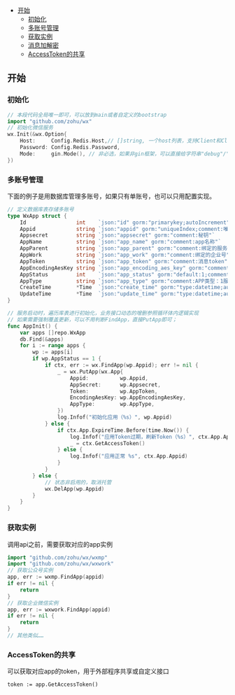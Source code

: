 - [开始](#%E5%BC%80%E5%A7%8B)
    - [初始化](#%E5%88%9D%E5%A7%8B%E5%8C%96)
    - [多账号管理](#%E5%A4%9A%E8%B4%A6%E5%8F%B7%E7%AE%A1%E7%90%86)
    - [获取实例](#%E8%8E%B7%E5%8F%96%E5%AE%9E%E4%BE%8B)
    - [消息加解密](#%E6%B6%88%E6%81%AF%E5%8A%A0%E8%A7%A3%E5%AF%86)
    - [AccessToken的共享](#accesstoken%E7%9A%84%E5%85%B1%E4%BA%AB)

## 开始
### 初始化
```go
// 本段代码全局唯一即可，可以放到main或者自定义的bootstrap
import "github.com/zohu/wx"
// 初始化微信服务
wx.Init(&wx.Option{
    Host:     Config.Redis.Host,// []string, 一个host列表，支持Client和Cluster；
    Password: Config.Redis.Password,
    Mode:     gin.Mode(), // 非必选，如果非gin框架，可以直接给字符串"debug"/"prod"
})
```
### 多账号管理
下面的例子是用数据库管理多账号，如果只有单账号，也可以只用配置实现。
```go
// 定义数据库表存储多账号
type WxApp struct {
    Id                int    `json:"id" gorm:"primarykey;autoIncrement"`
    Appid             string `json:"appid" gorm:"uniqueIndex;comment:唯一标识"`
    Appsecret         string `json:"appsecret" gorm:"comment:秘钥"`
    AppName           string `json:"app_name" gorm:"comment:app名称"`
    AppParent         string `json:"app_parent" gorm:"comment:绑定的服务号"`
    AppWork           string `json:"app_work" gorm:"comment:绑定的企业号"`
    AppToken          string `json:"app_token" gorm:"comment:消息token"`
    AppEncodingAesKey string `json:"app_encoding_aes_key" gorm:"comment:消息秘钥"`
    AppStatus         int    `json:"app_status" gorm:"default:1;comment:状态，1启用2停用"`
    AppType           string `json:"app_type" gorm:"comment:APP类型：1服务号、2订阅号、3企业号、4app、5小程序、6H5"`
    CreateTime        *Time  `json:"create_time" gorm:"type:datetime;autoCreateTime;comment:创建时间"`
    UpdateTime        *Time  `json:"update_time" gorm:"type:datetime;autoUpdateTime;comment:更新时间"`
}

// 服务启动时，遍历库表进行初始化，业务接口动态的增删参照循环体内逻辑实现
// 如果需要强制覆盖更新，可以不用判断FindApp，直接PutApp即可；
func AppInit() {
    var apps []repo.WxApp
    db.Find(&apps)
    for i := range apps {
        wp := apps[i]
        if wp.AppStatus == 1 {
            if ctx, err := wx.FindApp(wp.Appid); err != nil {
                _ = wx.PutApp(wx.App{
                    Appid:          wp.Appid,
                    AppSecret:      wp.Appsecret,
                    Token:          wp.AppToken,
                    EncodingAesKey: wp.AppEncodingAesKey,
                    AppType:        wp.AppType,
                })
                log.Infof("初始化应用（%s）", wp.Appid)
            } else {
                if ctx.App.ExpireTime.Before(time.Now()) {
                    log.Infof("应用Token过期，刷新Token（%s）", ctx.App.Appid)
                    _ = ctx.GetAccessToken()
                } else {
                    log.Infof("应用正常 %s", ctx.App.Appid)
                }
            }
        } else {
            // 状态非启用的，取消托管
            wx.DelApp(wp.Appid)
        }
    }
}
```

### 获取实例
调用api之前，需要获取对应的app实例
```go
import "github.com/zohu/wx/wxmp"
import "github.com/zohu/wx/wxwork"
// 获取公众号实例
app, err := wxmp.FindApp(appid)
if err != nil {
    return
}
// 获取企业微信实例
app, err := wxwork.FindApp(appid)
if err != nil {
    return
}
// 其他类似……
```
### AccessToken的共享
可以获取对应app的token，用于外部程序共享或自定义接口
```
token := app.GetAccessToken()
```